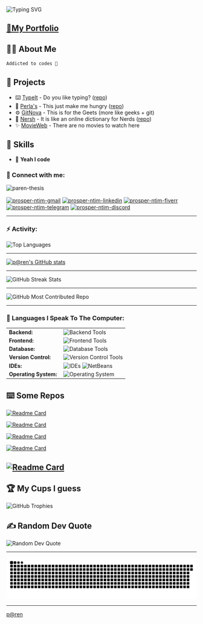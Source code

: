 <link rel="stylesheet" type='text/css' href="https://cdn.jsdelivr.net/gh/devicons/devicon@latest/devicon.min.css" />

<img src="https://readme-typing-svg.herokuapp.com?font=Quicksand&weight=600&size=28&pause=1000&color=0891B2&center=true&vCenter=true&random=false&width=600&height=70&lines=Hello!+I'm+Prosper+Ntim+(p@ren);Full-Stack+Developer;I+Develope+Android+Apps;UI/UX+Enthusiast;Problem+Solver" alt="Typing SVG" />

## [📄My Portfolio](https://paren-thesis.github.io/prosper-portfolio/)

## 👋🏽 About Me

```java
Addicted to codes 🤤
```

## 🚀 Projects

-   ⌨️ [TypeIt](https://paren-thesis.github.io/TypeIt/) - Do you like typing? ([repo](https://github.com/paren-thesis/TypeIt))
-   🍔 [Perla's](https://paren-thesis.github.io/Perla-s/) - This just make me hungry ([repo](https://github.com/paren-thesis/Perla-s))
-   ⚙️ [GitNova](https://github.com/paren-thesis/GitNova) - This is for the Geets (more like geeks + git)
-   🤖 [Nersh](https://paren-thesis.github.io/Nersh) - It is like an online dictionary for Nerds ([repo](https://github.com/paren-thesis/Nersh))
-   ✨ [MovieWeb](https://paren-thesis.github.io/ViewVault) - There are no movies to watch here

## 💼 Skills

-   💬 **Yeah I code**
<h3>🔗 Connect with me:</h3>

<img src="https://komarev.com/ghpvc/?username=paren-thesis&label=Profile%20views&color=0e75b6&style=flat" alt="paren-thesis" />

<a href="mailto:ntimprosper308@gmail.com" target="blank"><img align="center" src="https://img.shields.io/badge/Gmail-D14836?style=for-the-badge&logo=gmail&logoColor=white" alt="prosper-ntim-gmail" /></a>
<a href="https://www.linkedin.com/in/prosper-ntim-9bb6ba2bb/" target="blank"><img align="center" src="https://img.shields.io/badge/LinkedIn-blue?style=for-the-badge&logo=linkedin&logoColor=white" alt="prosper-ntim-linkedin" /></a>
<a href="https://www.fiverr.com/prosper_ntim?public_mode=true" target="blank"><img align="center" src="https://img.shields.io/badge/Fiverr-1DBF73?style=for-the-badge&logo=fiverr&logoColor=white" alt="prosper-ntim-fiverr" /></a>
<a href="https://t.me/paren7" target="blank"><img align="center" src="https://img.shields.io/badge/Telegram-2CA5E0?style=for-the-badge&logo=telegram&logoColor=white" alt="prosper-ntim-telegram" /></a>
<a href="https://discord.gg/9mzhMrzD" target="blank"><img align="center" src="https://img.shields.io/badge/Discord-5865F2?style=for-the-badge&logo=discord&logoColor=white" alt="prosper-ntim-discord" /></a>

---

<h3>⚡ Activity:</h3>

<img height="180em" width="450em" src="https://github-readme-stats.vercel.app/api/top-langs?username=paren-thesis&show_icons=true&locale=en&theme=gruvbox&border_color=61dafb&layout=compact" alt="Top Languages" />

---

<a href="http://www.github.com/paren-thesis">
  <img src="https://github-readme-stats.vercel.app/api?username=paren-thesis&show_icons=true&count_private=true&border_color=61dafb&title_color=0891b2&icon_color=0891b2&ring_color=0891b2&theme=gruvbox&show=reviews,discussions_started,discussions_answered,prs_merged,prs_merged_percentage" alt="p@ren's GitHub stats" />
</a>

---

<img height="180em" src="https://github-readme-streak-stats.herokuapp.com/?user=paren-thesis&theme=gruvbox&border_color=61dafb" alt="GitHub Streak Stats" />

---

<img src="https://github-contributor-stats.vercel.app/api?username=paren-thesis&limit=6&theme=gruvbox&border_color=61dafb&combine_all_yearly_contributions=true" alt="GitHub Most Contributed Repo" />

---

<h3>🧰 Languages I Speak To The Computer:</h3>

<table>
    <tr>
        <td style="font-weight: bold; padding-right: 10px;">Backend:</td>
        <td><img height="40" src="https://skillicons.dev/icons?i=spring,python,javascript,nodejs,php" alt="Backend Tools"/></td>
    </tr>
    <tr>
        <td style="font-weight: bold; padding-right: 10px;">Frontend:</td>
        <td><img height="40" src="https://skillicons.dev/icons?i=java,html,css,js,react,tailwind" alt="Frontend Tools"/></td>
    </tr>
    <tr>
        <td style="font-weight: bold; padding-right: 10px;">Database:</td>
        <td><img height="40" src="https://skillicons.dev/icons?i=mysql,firebase,mongodb" alt="Database Tools"/></td>
    </tr>
    <tr>
        <td style="font-weight: bold; padding-right: 10px;">Version Control:</td>
        <td><img height="40" src="https://skillicons.dev/icons?i=git,github,gitlab" alt="Version Control Tools"/></td>
    </tr>
<tr>
    <td style="font-weight: bold; padding-right: 10px;">IDEs:</td>
    <td>
        <img height="40" src="https://skillicons.dev/icons?i=vscode,pycharm,vim,androidstudio" alt="IDEs"/>
        <img height="40" src="https://skills.syvixor.com/api/icons?i=netbeans,intellij" alt="NetBeans"/>
    </td>
</tr>
    <tr>
        <td style="font-weight: bold; padding-right: 10px;">Operating System:</td>
        <td><img height="40" src="https://skillicons.dev/icons?i=windows,linux" alt="Operating System"/></td>
    </tr>
</table>

<h2>⌨️ Some Repos</h2>

[![Readme Card](https://github-readme-stats.vercel.app/api/pin/?username=paren-thesis&theme=gruvbox&border_color=61dafb&repo=OnNo-git)](https://github.com/paren-thesis/OnNo-git)

[![Readme Card](https://github-readme-stats.vercel.app/api/pin/?username=paren-thesis&theme=gruvbox&border_color=61dafb&repo=GitNova)](https://github.com/paren-thesis/GitNova)

[![Readme Card](https://github-readme-stats.vercel.app/api/pin/?username=paren-thesis&repo=Nersh&theme=gruvbox&border_color=61dafb)](https://github.com/paren-thesis/Nersh)

[![Readme Card](https://github-readme-stats.vercel.app/api/pin/?username=paren-thesis&repo=TypeIt&theme=gruvbox&border_color=61dafb)](https://github.com/paren-thesis/TypeIt)

## [![Readme Card](https://github-readme-stats.vercel.app/api/pin/?username=paren-thesis&repo=FramesPractice&theme=gruvbox&border_color=61dafb)](https://github.com/paren-thesis/FramesPractice)

<h2>🏆 My Cups I guess</h2>
<img src="https://github-profile-trophy.vercel.app/?username=paren-thesis&theme=gruvbox&no-frame=true&no-bg=true" alt="GitHub Trophies" />

<h2>✍️ Random Dev Quote</h2>
<img src="https://quotes-github-readme.vercel.app/api?type=horizontal&theme=gruvbox" alt="Random Dev Quote" />

---

<img src="https://raw.githubusercontent.com/paren-thesis/paren-thesis/output/snake.svg" alt="Snake animation" />

---

<a href="https://github.com/paren-thesis">p@ren</a>
